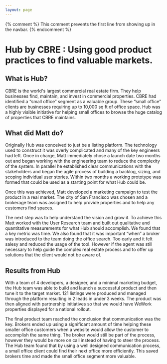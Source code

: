 ```yaml
---
layout: page
---
```

{% comment %}
This comment prevents the first line from showing up in the navbar.
{% endcomment %}
# Hub by CBRE : Using good product practices to find valuable markets.
## What is Hub?
CBRE is the world's largest commercial real estate firm. They help businesses find, maintain, and invest in commercial properties. CBRE had identified a “small office” segment as a valuable group. These “small office” clients are businesses requiring up to 10,000 sq ft of office space. Hub was a highly visible initiative for helping small offices to browse the huge catalog of properties that CBRE maintains.

## What did Matt do?
Originally Hub was conceived to just be a listing platform. The technology used to construct it was overly complicated and many of the key engineers had left. Once in charge, Matt immediately chose a launch date two months out and began working with the engineering team to reduce the complexity of the system. In parallel he established clear communications with the stakeholders and began the agile process of building a backlog, sizing, and scoping individual user stories. Within two months a working prototype was formed that could be used as a starting point for what Hub could be.

Once this was achieved, Matt developed a marketing campaign to test the product in a real market. The city of San Francisco was chosen and a brokerage team was assigned to help provide properties and to help any customers find spaces.

The next step was to help understand the vision and grow it. To achieve this Matt worked with the User Research team and built out qualitative and quantitative measurements for what Hub should accomplish. We found that a key metric was time. We also found that it was important “when” a broker was introduced to the team doing the office search. Too early and it felt salesy and reduced the usage of the tool. However if the agent was still necessary to help guide the complex real estate process and to offer up solutions that the client would not be aware of.

## Results from Hub
With a team of 4 developers, a designer, and a minimal marketing budget, the Hub team was able to build and launch a successful product and then tune it to the target market. 121 listings were produced and managed through the platform resulting in 2 leads in under 3 weeks. The product was then aligned with partnership initiatives so that we would have WeWork properties displayed for a national rollout.

The final product team reached the conclusion that communication was the key. Brokers ended up using a significant amount of time helping these smaller office customers when a website would allow the customer to accomplish the same thing. The broker would still be part of the process, however they would be more on call instead of having to steer the process. The Hub team found that by using a well designed communication process, a small office client could find their next office more efficiently. This saved brokers time and made the small office segment more valuable.
